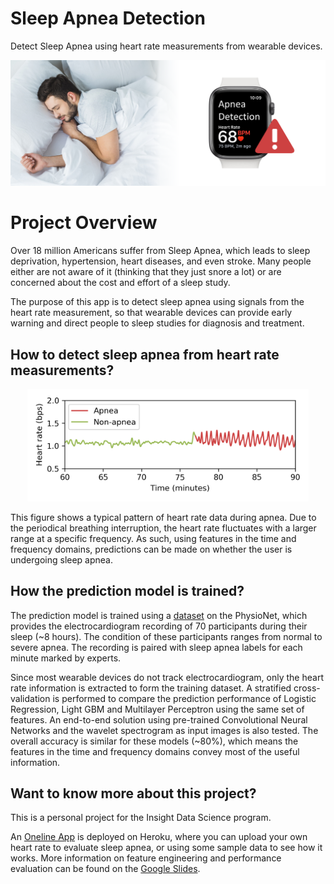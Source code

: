 # Sleep Apnea Detection
Detect Sleep Apnea using heart rate measurements from wearable devices.
<p align="center"><img src="https://raw.githubusercontent.com/ChiQiao/Apnea-ECG/master/resources/icon_cover.png" width="700" title="Sleep Apnea Detection"></p>

# Project Overview
Over 18 million Americans suffer from Sleep Apnea, which leads to sleep deprivation, hypertension, heart diseases, and even stroke. Many people either are not aware of it (thinking that they just snore a lot) or are concerned about the cost and effort of a sleep study. 

The purpose of this app is to detect sleep apnea using signals from the heart rate measurement, so that wearable devices can provide early warning and direct people to sleep studies for diagnosis and treatment. 

## How to detect sleep apnea from heart rate measurements?
<p align="center"><img src="https://raw.githubusercontent.com/ChiQiao/Apnea-ECG/master/resources/Slide_HR_character.png" width="450" title="Heart rate during apnea"></p>
This figure shows a typical pattern of heart rate data during apnea. Due to the periodical breathing interruption, the heart rate fluctuates with a larger range at a specific frequency. As such, using features in the time and frequency domains, predictions can be made on whether the user is undergoing sleep apnea.

## How the prediction model is trained?
The prediction model is trained using a [dataset](https://physionet.org/content/apnea-ecg/1.0.0/) on the PhysioNet, which provides the electrocardiogram recording of 70 participants during their sleep (~8 hours). The condition of these participants ranges from normal to severe apnea. The recording is paired with sleep apnea labels for each minute marked by experts. 

Since most wearable devices do not track electrocardiogram, only the heart rate information is extracted to form the training dataset. A stratified cross-validation is performed to compare the prediction performance of Logistic Regression, Light GBM and Multilayer Perceptron using the same set of features. An end-to-end solution using pre-trained Convolutional Neural Networks and the wavelet spectrogram as input images is also tested. The overall accuracy is similar for these models (~80%), which means the features in the time and frequency domains convey most of the useful information. 

## Want to know more about this project?
This is a personal project for the Insight Data Science program.  

An [Oneline App](https://apnea-ecg.herokuapp.com/) is deployed on Heroku, where you can upload your own heart rate to evaluate sleep apnea, or using some sample data to see how it works. More information on feature engineering and performance evaluation can be found on the [Google Slides](https://docs.google.com/presentation/d/1WwZyvJ4VLjRcUPeKftsnVOTlXbZ1NYcIuLxvsKsN9ew/edit). 
